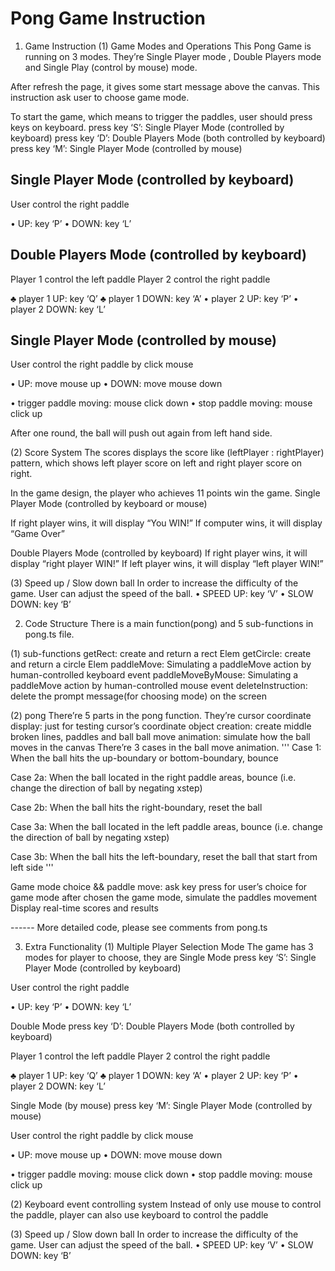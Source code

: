 #     Pong Game Instruction


1.	Game Instruction
(1)	Game Modes and Operations
This Pong Game is running on 3 modes. They’re Single Player mode , Double Players mode and Single Play (control by mouse) mode.

After refresh the page, it gives some start message above the canvas. This instruction ask user to choose game mode.

To start the game, which means to trigger the paddles, user should press keys on keyboard.
	press key ‘S’: Single Player Mode (controlled by keyboard)
	press key ‘D’: Double Players Mode (both controlled by keyboard)
	press key ‘M’: Single Player Mode (controlled by mouse)

## Single Player Mode (controlled by keyboard)
User control the right paddle 

•	UP: key ‘P’
•	DOWN: key ‘L’ 

## Double Players Mode (controlled by keyboard)
Player 1 control the left paddle 
Player 2 control the right paddle 

♣	player 1 UP: key ‘Q’
♣	player 1 DOWN: key ‘A’
•	player 2 UP: key ‘P’
•	player 2 DOWN: key ‘L’ 

## Single Player Mode (controlled by mouse)
User control the right paddle by click mouse 

•	UP: move mouse up
•	DOWN: move mouse down

•	trigger paddle moving: mouse click down
•	stop paddle moving: mouse click up


After one round, the ball will push out again from left hand side.



(2)	Score System
The scores displays the score like (leftPlayer : rightPlayer) pattern, which shows left player score on left and right player score on right.

In the game design, the player who achieves 11 points win the game.
 Single Player Mode (controlled by keyboard or mouse)

If right player wins, it will display “You WIN!”
If computer wins, it will display “Game Over”

 Double Players Mode (controlled by keyboard)
If right player wins, it will display “right player WIN!”
If left player wins, it will display “left player WIN!”

(3)	Speed up / Slow down ball
In order to increase the difficulty of the game. User can adjust the speed of the ball.
•	SPEED UP: key ‘V’
•	SLOW DOWN: key ‘B’ 





2.	Code Structure
There is a main function(pong) and 5 sub-functions in pong.ts file.

(1)	sub-functions
 getRect: create and return a rect Elem
 getCircle: create and return a circle Elem
 paddleMove: Simulating a paddleMove action by human-controlled keyboard event
 paddleMoveByMouse: Simulating a paddleMove action by human-controlled mouse event
 deleteInstruction: delete the prompt message(for choosing mode) on the screen

(2)	pong
There’re 5 parts in the pong function. They’re
 cursor coordinate display: just for testing cursor’s coordinate 
 object creation: create middle broken lines, paddles and ball
 ball move animation: 
simulate how the ball moves in the canvas
There’re 3 cases in the ball move animation.
'''
Case 1: 
When the ball hits the up-boundary or bottom-boundary, bounce

Case 2a: 
When the ball located in the right paddle areas, bounce (i.e. change the direction of ball by negating xstep)

Case 2b: 
When the ball hits the right-boundary, reset the ball

Case 3a: 
When the ball located in the left paddle areas, bounce (i.e. change the direction of ball by negating xstep)

Case 3b: 
When the ball hits the left-boundary, reset the ball that start from left side
'''

 Game mode choice && paddle move: 
ask key press for user’s choice for game mode
after chosen the game mode, simulate the paddles movement
	        Display real-time scores and results

------ More detailed code, please see comments from pong.ts
	
3.	Extra Functionality
(1)	Multiple Player Selection Mode
The game has 3 modes for player to choose, they are
 Single Mode
press key ‘S’: Single Player Mode (controlled by keyboard)

User control the right paddle 

•	UP: key ‘P’
•	DOWN: key ‘L’ 


 Double Mode
press key ‘D’: Double Players Mode (both controlled by keyboard)

Player 1 control the left paddle 
Player 2 control the right paddle 

♣	player 1 UP: key ‘Q’
♣	player 1 DOWN: key ‘A’
•	player 2 UP: key ‘P’
•	player 2 DOWN: key ‘L’ 


 Single Mode (by mouse)
press key ‘M’: Single Player Mode (controlled by mouse)

User control the right paddle by click mouse 

•	UP: move mouse up
•	DOWN: move mouse down

•	trigger paddle moving: mouse click down
•	stop paddle moving: mouse click up


(2)	Keyboard event controlling system
Instead of only use mouse to control the paddle, player can also use keyboard to control the paddle

(3)	Speed up / Slow down ball
In order to increase the difficulty of the game. User can adjust the speed of the ball.
•	SPEED UP: key ‘V’
•	SLOW DOWN: key ‘B’ 

